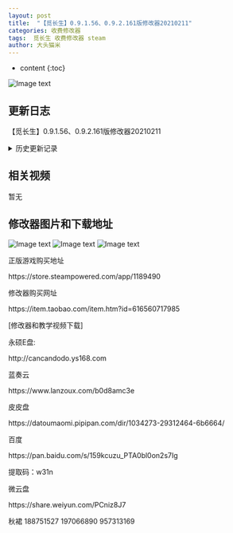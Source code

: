 ```yaml
---
layout: post
title:  "【觅长生】0.9.1.56、0.9.2.161版修改器20210211"
categories: 收费修改器
tags:  觅长生 收费修改器 steam 
author: 大头猫米
---
```


* content
{:toc}

![Image text](https://datoumaomi.github.io/pic/MMM/michangsheng/logo.JPG)

##  更新日志
【觅长生】0.9.1.56、0.9.2.161版修改器20210211






<details>
<summary>历史更新记录</summary><p></p>
 【觅长生】0.9.1.55、0.9.2.160版修改器20210209<p></p>
重要更新,增加了7个功法书<p></p>
【功法书】【地阶上】砺剑诀<p></p>
【功法书】【天劫中】九转<p></p>
【功法书】【人阶上】剑典-人道篇<p></p>
【功法书】【地阶上】剑典-地道篇<p></p>
【功法书】【天阶上】剑典-天道篇<p></p>
【功法书】【地阶上】神玄淬体诀<p></p>
【功法书】【天阶中】太乙剑诀<p></p>
 【觅长生】0.9.1.55、0.9.2.157版修改器20200130<p></p>
 【觅长生】0.9.1.53、9.2.146版修改器20200119<p></p>
 【觅长生】0.9.2.154版修改器20200124 物品列表增加到2370个<p></p>
 【觅长生】0.9.1.53、9.2.146版修改器20200119 修复战斗修改无效的bug<p></p>
【觅长生】0.9.2.150版修改器20200119 支持9.2.150版<p></p>
 【觅长生】0.9.1.53、9.2.146版修改器20200111 增加了悟道点参考说明,物品列表增加到2107个<p></p>
【觅长生】0.9.1.50、0.9.2.138版修改器20201223<p></p>
 - 20201124 【觅长生】0.9.1.48 0.9.2.121版修改器20201124
 <p></p>
  - 20201121 【觅长生】0.9.1.47 0.9.2.120版修改器20201121
 <p></p>
  - 202011115 支持0.9.1.46 0.9.2.118版
 <p></p>
  - 20201031 【觅长生】0.9.1.43 0.9.2.112版修改器20201031,重要更新,增加了700多个物品
<p></p> 
  - 20201002 修复物品修改导致卡死的bug
 <p></p>
 20201001 支持0.9.1.41、0.9.2.102版
 <p></p>
  - 20200929  更新修改器支持9.2.102版
 <p></p>
  - 20200806  更新修改器支持9.1.37和9.2.80版本
<p>无</p>
</details>

## 相关视频
暂无

## 修改器图片和下载地址

![Image text](https://datoumaomi.github.io/pic/MMM/michangsheng/1.jpg)
![Image text](https://datoumaomi.github.io/pic/MMM/michangsheng/2.jpg)
![Image text](https://datoumaomi.github.io/pic/MMM/michangsheng/3.jpg)


<p>正版游戏购买地址</p>
<p>https://store.steampowered.com/app/1189490</p>
<p></p>
<p>修改器购买网址</p>
<p>https://item.taobao.com/item.htm?id=616560717985</p>
<p></p>
<p>[修改器和教学视频下载]</p>
<p>永硕E盘:</p>
<p>http://cancandodo.ys168.com</p>
<p></p>
<p>蓝奏云</p>
<p>https://www.lanzoux.com/b0d8amc3e</p>
<p></p>
<p>皮皮盘</p>
<p>https://datoumaomi.pipipan.com/dir/1034273-29312464-6b6664/</p>
<p></p>
<p>百度</p>
https://pan.baidu.com/s/159kcuzu_PTA0bl0on2s7Ig
<p></p>
提取码：w31n
<p></p>
<p>微云盘</p>
<p></p>
<p>https://share.weiyun.com/PCniz8J7</p>

<p>秋裙 188751527 197066890 957313169</p>
